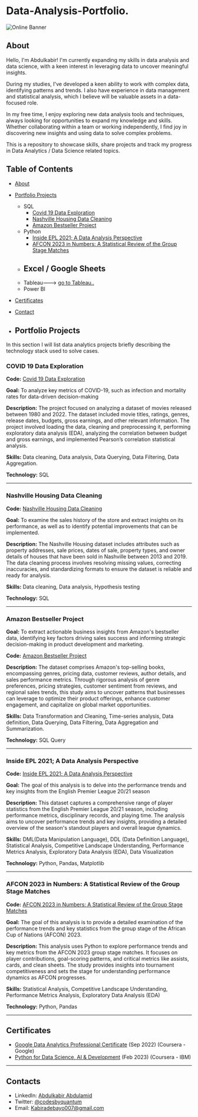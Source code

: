 # Data-Analysis-Portfolio.

![Online Banner](https://pin.it/72vFs7WYa)


## About
Hello, I'm Abdulkabir! I'm currently expanding my skills in data analysis and data science, with a keen interest in leveraging data to uncover meaningful insights.

During my studies, I've developed a keen ability to work with complex data, identifying patterns and trends. I also have experience in data management and statistical analysis, which I believe will be valuable assets in a data-focused role.

In my free time, I enjoy exploring new data analysis tools and techniques, always looking for opportunities to expand my knowledge and skills. Whether collaborating within a team or working independently, I find joy in discovering new insights and using data to solve complex problems.

This is a repository to showcase skills, share projects and track my progress in Data Analytics / Data Science related topics.

## Table of Contents
- [About](#about)
- [Portfolio Projects](#portfolio-projects)
  - SQL
    - [Covid 19 Data Exploration](#covid-19-data-exploration)
    - [Nashville Housing Data Cleaning](#nashville-housing-data-cleaning)
    - [Amazon Bestseller Project](#amazon-bestseller-project)
  - Python
    - [Inside EPL 2021; A Data Analysis Perspective](#inside-epl-2021;-a-data-analysis-perspective)
    - [AFCON 2023 in Numbers: A Statistical Review of the Group Stage Matches](afcon-2023-in-numbers:-a-statistical-review-of-the-group-stage-matches)
  - Excel / Google Sheets
    -   
  - Tableau---> [go to Tableau..](https://public.tableau.com/app/profile/abdulkabir.abdulamid/vizzes)
  - Power BI
  
  
- [Certificates](#certificates)
- [Contact](#contacts)

- ## Portfolio Projects
In this section I will list data analytics projects briefly describing the technology stack used to solve cases.

### COVID 19 Data Exploration
**Code:** [Covid 19 Data Exploration](https://github.com/OfficialQuantum/Portfolio-Projects/blob/main/Covid%2019%20Data%20Exploration%20Project%20.sql)

**Goal:** To analyze key metrics of COVID-19, such as infection and mortality rates for data-driven decision-making

**Description:** The project focused on analyzing a dataset of movies released between 1980 and 2022. The dataset included movie titles, ratings, genres, release dates, budgets, gross earnings, and other relevant information. The project involved loading the data, cleaning and preprocessing it, performing exploratory data analysis (EDA), analyzing the correlation between budget and gross earnings, and implemented Pearson’s correlation statistical analysis.

**Skills:** Data cleaning, Data analysis, Data Querying, Data Filtering, Data Aggregation.

**Technology:** SQL

---

### Nashville Housing Data Cleaning

**Code:** [Nashville Housing Data Cleaning](https://github.com/OfficialQuantum/Portfolio-Projects/blob/main/Nashville%20Housing%20%20Data%20Cleaning.sql)

**Goal:** To examine the sales history of the store and extract insights on its performance, as well as to identify potential improvements that can be implemented.

**Description:** The Nashville Housing dataset includes attributes such as property addresses, sale prices, dates of sale, property types, and owner details of houses that have been sold in Nashville between 2013 and 2019. The data cleaning process involves resolving missing values, correcting inaccuracies, and standardizing formats to ensure the dataset is reliable and ready for analysis.

**Skills:** Data cleaning, Data analysis, Hypothesis testing

**Technology:** SQL

---

### Amazon Bestseller Project

**Goal:** To extract actionable business insights from Amazon's bestseller data, identifying key factors driving sales success and informing strategic decision-making in product development and marketing.

**Code:** [Amazon Bestseller Project](https://github.com/OfficialQuantum/Portfolio-Projects/blob/main/Amazon%20Bestseller%20Project.sql)

**Description:** The dataset comprises Amazon's top-selling books, encompassing genres, pricing data, customer reviews, author details, and sales performance metrics. Through rigorous analysis of genre preferences, pricing strategies, customer sentiment from reviews, and regional sales trends, this study aims to uncover patterns that businesses can leverage to optimize their product offerings, enhance customer engagement, and capitalize on global market opportunities.

**Skills:** Data Transformation and Cleaning, Time-series analysis, Data definition, Data Querying, Data Filtering, Data Aggregation and Summarization.

**Technology:** SQL Query

---

### Inside EPL 2021; A Data Analysis Perspective
**Code:** [Inside EPL 2021; A Data Analysis Perspective](https://github.com/OfficialQuantum/Portfolio-Projects/blob/main/Inside%20EPL%202021%20A%20Data%20Analysis%20Perspective.ipynb)

**Goal:** The goal of this analysis is to delve into the performance trends and key insights from the English Premier League 20/21 season

**Description:** This dataset captures a comprehensive range of player statistics from the English Premier League 20/21 season, including performance metrics, disciplinary records, and playing time. The analysis aims to uncover performance trends and key insights, providing a detailed overview of the season's standout players and overall league dynamics.


**Skills:** DML(Data Manipulation Language), DDL (Data Definition Language), Statistical Analysis, Competitive Landscape Understanding, Performance Metrics Analysis, Exploratory Data Analysis (EDA), Data Visualization 

**Technology:** Python, Pandas, Matplotlib

---

### AFCON 2023 in Numbers: A Statistical Review of the Group Stage Matches
**Code:** [AFCON 2023 in Numbers: A Statistical Review of the Group Stage Matches](https://github.com/OfficialQuantum/Portfolio-Projects/blob/main/AFCON%202023%20in%20Numbers%20(Groupstage%20Matches).ipynb)

**Goal:** The goal of this analysis is to provide a detailed examination of the performance trends and key statistics from the group stage of the African Cup of Nations (AFCON) 2023.

**Description:** This analysis uses Python to explore performance trends and key metrics from the AFCON 2023 group stage matches. It focuses on player contributions, goal-scoring patterns, and critical metrics like assists, cards, and clean sheets. The study provides insights into tournament competitiveness and sets the stage for understanding performance dynamics as AFCON progresses.

**Skills:** Statistical Analysis, Competitive Landscape Understanding, Performance Metrics Analysis, Exploratory Data Analysis (EDA)

**Technology:** Python, Pandas

---


## Certificates
- [Google Data Analytics Professional Certificate]() (Sep 2022) (Coursera - Google)
- [Python for Data Science, AI & Development](https://coursera.org/share/2e724477be8e3cc176cd57e60ec5dd98) (Feb 2023) (Coursera - IBM)

---

## Contacts
- LinkedIn: [Abdulkabir Abdulamid](www.linkedin.com/in/codesbyquantum)
- Twitter:  [@codesbyquantum](https://t.co/95cniiu8KM)
- Email: Kabiradebayo007@gmail.com
